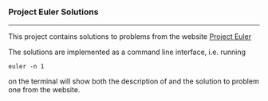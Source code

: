 ### Project Euler Solutions
___

This project contains solutions to problems from the website [Project Euler](projecteuler.net)

The solutions are implemented as a command line interface, i.e. running

```euler -n 1```

on the terminal will show both the description of and the solution to problem one from the website. 